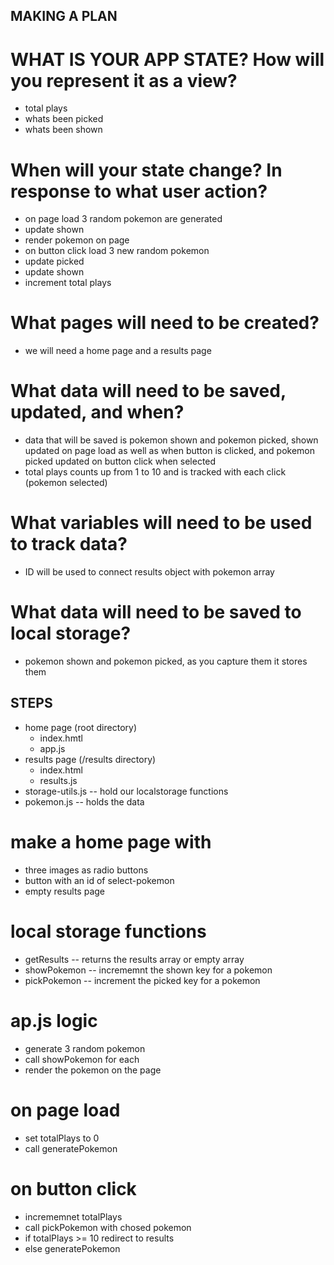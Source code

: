 ## MAKING A PLAN

# WHAT IS YOUR APP STATE? How will you represent it as a view?
* total plays
* whats been picked
* whats been shown 

# When will your state change? In response to what user action?
* on page load 3 random pokemon are generated
* update shown 
* render pokemon on page
* on button click load 3 new random pokemon 
* update picked
* update shown
* increment total plays 
# What pages will need to be created?
* we will need a home page and a results page 
# What data will need to be saved, updated, and when?
* data that will be saved is pokemon shown and pokemon picked, shown updated on page load as well as when button is clicked, and pokemon picked updated on button click when selected
* total plays counts up from 1 to 10 and is tracked with each click (pokemon selected)
# What variables will need to be used to track data?
* ID will be used to connect results object with pokemon array
# What data will need to be saved to local storage?
* pokemon shown and pokemon picked, as you capture them it stores them

## STEPS 

* home page (root directory)
    * index.hmtl
    * app.js
* results page (/results directory)
    * index.html
    * results.js
* storage-utils.js -- hold our localstorage functions
* pokemon.js -- holds the data

# make a home page with 

* three images as radio buttons
* button with an id of select-pokemon
* empty results page 

# local storage functions

* getResults -- returns the results array or empty array
* showPokemon -- incrememnt the shown key for a pokemon
* pickPokemon -- increment the picked key for a pokemon

# ap.js logic 

* generate 3 random pokemon
* call showPokemon for each
* render the pokemon on the page

# on page load 
* set totalPlays to 0 
* call generatePokemon

# on button click 
* incrememnet totalPlays
* call pickPokemon with chosed pokemon
* if totalPlays >= 10 redirect to results
* else generatePokemon